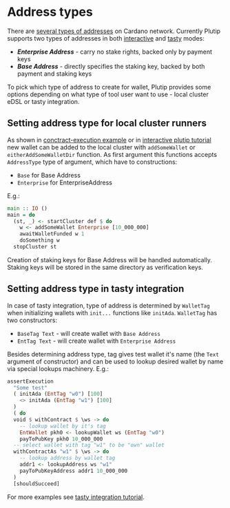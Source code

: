 # Address types

There are [several types of addresses](https://docs.cardano.org/learn/cardano-addresses) on Cardano network. Currently Plutip supports two types of addresses in both [interactive](./interactive-plutip.md) and [tasty](tasty-integration.md) modes:

* ***Enterprise Address*** - carry no stake rights, backed only by payment keys
* ***Base Address*** - directly specifies the staking key, backed by both payment and staking keys

To pick which type of address to create for wallet, Plutip provides some options depending on what type of tool user want to use - local cluster eDSL or tasty integration.

## Setting address type for local cluster runners

As shown in [conctract-execution example](../contract-execution/Main.hs) or in [interactive plutip tutorial](./interactive-plutip.md) new wallet can be added to the local cluster with `addSomeWallet` or `eitherAddSomeWalletDir` function. As first argument this functions accepts `AddressType` type of argument, which have to constructions:

* `Base` for Base Address
* `Enterprise` for EnterpriseAddress

E.g.:

```haskell
main :: IO ()
main = do
  (st, _) <- startCluster def $ do
    w <- addSomeWallet Enterprise [10_000_000]
    awaitWalletFunded w 1
    doSomething w
  stopCluster st
```

Creation of staking keys for Base Address will be handled automatically. Staking keys will be stored in the same directory as verification keys.

## Setting address type in tasty integration

In case of tasty integration, type of address is determined by `WalletTag` when initializing wallets with `init...` functions like `initAda`. `WalletTag` has two constructors:

* `BaseTag Text` - will create wallet with `Base Address`
* `EntTag Text` - will create wallet with `Enterprise Address`

Besides determining address type, tag gives test wallet it's name (the `Text` argument of constructor) and can be used to lookup desired wallet by name via special lookups machinery. E.g.:

```haskell
assertExecution
  "Some test"
  ( initAda (EntTag "w0") [100]
    <> initAda (EntTag "w1") [100]
  )
  ( do
  void $ withContract $ \ws -> do
    -- lookup wallet by it's tag
    EntWallet pkh0 <- lookupWallet ws (EntTag "w0")
    payToPubKey pkh0 10_000_000
  -- select wallet with tag "w1" to be "own" wallet
  withContractAs "w1" $ \ws -> do
    -- lookup address by wallet tag
    addr1 <- lookupAddress ws "w1"
    payToPubKeyAddress addr1 10_000_000
  )
  [shouldSucceed]

```

For more examples see [tasty integration tutorial](./tasty-integration.md).
